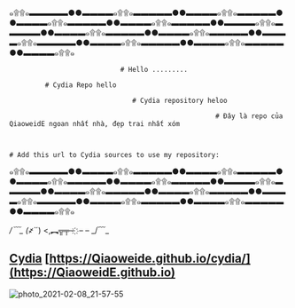 ๑۩۩๑▬▬▬▬▬●●▬▬▬▬๑۩۩๑▬▬▬▬▬●●▬▬▬▬๑۩۩๑▬▬▬▬▬●●▬▬▬▬๑۩۩๑▬▬▬▬▬●●▬▬▬▬๑۩۩๑▬▬▬▬▬●●▬▬▬▬๑۩۩๑▬▬▬▬▬●●▬▬▬▬๑۩۩๑▬▬▬▬▬●●▬▬▬▬๑۩۩๑▬▬▬▬▬●●▬▬▬▬๑۩۩๑▬▬▬▬▬●●▬▬▬▬๑۩۩๑▬▬▬▬▬●●▬▬▬▬๑۩۩๑▬▬▬▬▬●●▬▬▬▬๑۩۩๑
                                
                                
                                # Hello .........
                                                                        
             # Cydia Repo hello
         
                                   # Cydia repository heloo
                         
                                                        # Đây là repo của QiaoweidE ngoan nhất nhà, đẹp trai nhất xóm
                         
                         
                                                                                # Add this url to Cydia sources to use my repository: 
                                                     

๑۩۩๑▬▬▬▬▬●●▬▬▬▬๑۩۩๑▬▬▬▬▬●●▬▬▬▬๑۩۩๑▬▬▬▬▬●●▬▬▬▬๑۩۩๑▬▬▬▬▬●●▬▬▬▬๑۩۩๑▬▬▬▬▬●●▬▬▬▬๑۩۩๑▬▬▬▬▬●●▬▬▬▬๑۩۩๑▬▬▬▬▬●●▬▬▬▬๑۩۩๑▬▬▬▬▬●●▬▬▬▬๑۩۩๑▬▬▬▬▬●●▬▬▬▬๑۩۩๑▬▬▬▬▬●●▬▬▬▬๑۩۩๑▬▬▬▬▬●●▬▬▬▬๑۩۩๑








_/﹋\_
(҂`_´)
<,︻╦╤─ ҉ – –
_/﹋\_





## [Cydia](cydia://url/https://cydia.saurik.com/api/share#?source=https://QiaoweidE.github.io/cydia/) [https://Qiaoweide.github.io/cydia/](https://QiaoweidE.github.io)


![photo_2021-02-08_21-57-55](https://user-images.githubusercontent.com/54195182/107292864-1afb0400-6a9d-11eb-85ee-1b567df01c9a.jpg)




